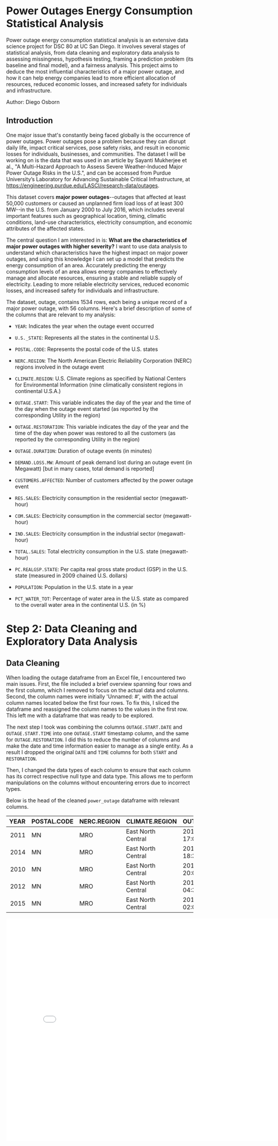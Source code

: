 # Power Outages Energy Consumption Statistical Analysis
Power outage energy consumption statistical analysis is an extensive data science project for DSC 80 at UC San Diego. It involves several stages of statistical analysis, from data cleaning and exploratory data analysis to assessing missingness, hypothesis testing, framing a prediction problem (its baseline and final model), and a fairness analysis. This project aims to deduce the most influential characteristics of a major power outage, and how it can help energy companies lead to more efficient allocation of resources, reduced economic losses, and increased safety for individuals and infrastructure.

Author: Diego Osborn

## Introduction
One major issue that's constantly being faced globally is the occurrence of power outages. Power outages pose a problem because they can disrupt daily life, impact critical services, pose safety risks, and result in economic losses for individuals, businesses, and communities. The dataset I will be working on is the data that was used in an article by Sayanti Mukherjee et al., "A Multi-Hazard Approach to Assess Severe Weather-Induced Major Power Outage Risks in the U.S.", and can be accessed from Purdue University’s Laboratory for Advancing Sustainable Critical Infrastructure, at https://engineering.purdue.edu/LASCI/research-data/outages.

This dataset covers **major power outages**--outages that affected at least 50,000 customers or caused an unplanned firm load loss of at least 300 MW--in the U.S. from January 2000 to July 2016, which includes several important features such as geographical location, timing, climatic conditions, land-use characteristics, electricity consumption, and economic attributes of the affected states.

The central question I am interested in is: **What are the characteristics of major power outages with higher severity?** I want to use data analysis to understand which characteristics have the highest impact on major power outages, and using this knowledge I can set up a model that predicts the energy consumption of an area. Accurately predicting the energy consumption levels of an area allows energy companies to effectively manage and allocate resources, ensuring a stable and reliable supply of electricity. Leading to more reliable electricity services, reduced economic losses, and increased safety for individuals and infrastructure.

The dataset, outage, contains 1534 rows, each being a unique record of a major power outage, with 56 columns. Here's a brief description of some of the columns that are relevant to my analysis:

- `YEAR`: Indicates the year when the outage event occurred

- `U.S._STATE`: Represents all the states in the continental U.S.

- `POSTAL.CODE`: Represents the postal code of the U.S. states

- `NERC.REGION`: The North American Electric Reliability Corporation (NERC) regions involved in the outage event

- `CLIMATE.REGION`: U.S. Climate regions as specified by National Centers for Environmental Information (nine climatically consistent regions in continental U.S.A.)

- `OUTAGE.START`: This variable indicates the day of the year and the time of the day when the outage event started (as reported by the corresponding Utility in the region)

- `OUTAGE.RESTORATION`: This variable indicates the day of the year and the time of the day when power was restored to all the customers (as reported by the corresponding Utility in the region)

- `OUTAGE.DURATION`: Duration of outage events (in minutes)

- `DEMAND.LOSS.MW`: Amount of peak demand lost during an outage event (in Megawatt) [but in many cases, total demand is reported]

- `CUSTOMERS.AFFECTED`: Number of customers affected by the power outage event

- `RES.SALES`: 	Electricity consumption in the residential sector (megawatt-hour)

- `COM.SALES`: 	Electricity consumption in the commercial sector (megawatt-hour)

- `IND.SALES`: Electricity consumption in the industrial sector (megawatt-hour)

- `TOTAL.SALES`: Total electricity consumption in the U.S. state (megawatt-hour)

- `PC.REALGSP.STATE`: Per capita real gross state product (GSP) in the U.S. state (measured in 2009 chained U.S. dollars)

- `POPULATION`: Population in the U.S. state in a year

- `PCT_WATER_TOT`: Percentage of water area in the U.S. state as compared to the overall water area in the continental U.S. (in %)

# Step 2: Data Cleaning and Exploratory Data Analysis
## Data Cleaning

When loading the outage dataframe from an Excel file, I encountered two main issues. First, the file included a brief overview spanning four rows and the first column, which I removed to focus on the actual data and columns. Second, the column names were initially 'Unnamed: #', with the actual column names located below the first four rows. To fix this, I sliced the dataframe and reassigned the column names to the values in the first row. This left me with a dataframe that was ready to be explored.

The next step I took was combining the columns `OUTAGE.START.DATE` and `OUTAGE.START.TIME` into one `OUTAGE.START` timestamp column, and the same for `OUTAGE.RESTORATION`. I did this to reduce the number of columns and make the date and time information easier to manage as a single entity. As a result I dropped the original `DATE` and `TIME` columns for both `START` and `RESTORATION`.

Then, I changed the data types of each column to ensure that each column has its correct respective null type and data type. This allows me to perform manipulations on the columns without encountering errors due to incorrect types.

Below is the head of the cleaned `power_outage` dataframe with relevant columns.

<div style="text-align: center;">

|   YEAR | POSTAL.CODE   | NERC.REGION   | CLIMATE.REGION     | OUTAGE.START        | OUTAGE.RESTORATION   |   OUTAGE.DURATION | DEMAND.LOSS.MW   | CUSTOMERS.AFFECTED   |   RES.SALES |   COM.SALES |   IND.SALES |   TOTAL.SALES |   PCT_WATER_TOT |
|-------:|:--------------|:--------------|:-------------------|:--------------------|:---------------------|------------------:|:-----------------|:---------------------|------------:|------------:|------------:|--------------:|----------------:|
|   2011 | MN            | MRO           | East North Central | 2011-07-01 17:00:00 | 2011-07-03 20:00:00  |              3060 | <NA>             | 70000                |     2332915 |     2114774 |     2113291 |       6562520 |         8.40733 |
|   2014 | MN            | MRO           | East North Central | 2014-05-11 18:38:00 | 2014-05-11 18:39:00  |                 1 | <NA>             | <NA>                 |     1586986 |     1807756 |     1887927 |       5284231 |         8.40733 |
|   2010 | MN            | MRO           | East North Central | 2010-10-26 20:00:00 | 2010-10-28 22:00:00  |              3000 | <NA>             | 70000                |     1467293 |     1801683 |     1951295 |       5222116 |         8.40733 |
|   2012 | MN            | MRO           | East North Central | 2012-06-19 04:30:00 | 2012-06-20 23:00:00  |              2550 | <NA>             | 68200                |     1851519 |     1941174 |     1993026 |       5787064 |         8.40733 |
|   2015 | MN            | MRO           | East North Central | 2015-07-18 02:00:00 | 2015-07-19 07:00:00  |              1740 | 250              | 250000               |     2028875 |     2161612 |     1777937 |       5970339 |         8.40733 |

</div>

<iframe
  src="assets/total-sales-per-year.html"
  width="800"
  height="600"
  frameborder="0"
></iframe>